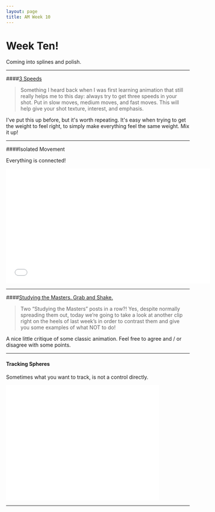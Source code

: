```yaml
---
layout: page
title: AM Week 10
---
```


# Week Ten!

Coming into splines and polish.

----

####[3 Speeds](http://blog.navone.org/2007/09/3-speeds.html)

>Something I heard back when I was first learning animation that still really helps me to this day: always try to get three speeds in your shot. Put in slow moves, medium moves, and fast moves. This will help give your shot texture, interest, and emphasis.

I've put this up before, but it's worth repeating. It's easy when trying to get the weight to feel right, to simply make everything feel the same weight. Mix it up!

----

####Isolated Movement

Everything is connected!

<div class="js-video [vimeo, widescreen]"><iframe width="560" height="315" src="//www.youtube-nocookie.com/embed/ApnPC3FMxEQ?rel=0" frameborder="0" allowfullscreen></iframe></div>

----

####[Studying the Masters. Grab and Shake.](http://www.animatorisland.com/studying-the-masters-grab-and-shake/#more-2763)

>Two “Studying the Masters” posts in a row?! Yes, despite normally spreading them out, today we’re going to take a look at another clip right on the heels of last week’s in order to contrast them and give you some examples of what NOT to do!

A nice little critique of some classic animation. Feel free to agree and / or disagree with some points.

----

#### Tracking Spheres

Sometimes what you want to track, is not a control directly.

<div class="js-video [vimeo, widescreen]"><iframe width="420" height="315" src="//www.youtube-nocookie.com/embed/uv6SA2wn6zo?rel=0" frameborder="0" allowfullscreen></iframe></div>

----
